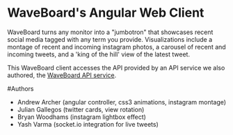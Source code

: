 WaveBoard's Angular Web Client
==============

WaveBoard turns any monitor into a "jumbotron" that showcases recent social media tagged with any term you provide. Visualizations include a montage of recent and incoming instagram photos, a carousel of recent and incoming tweets, and a 'king of the hill' view of the latest tweet.

This WaveBoard client accesses the API provided by an API service we also authored, the [WaveBoard API service](https://github.com/MediaDash/api_wrappers).

#Authors
* Andrew Archer (angular controller, css3 animations, instagram montage)
* Julian Gallegos (twitter cards, view rotation)
* Bryan Woodhams (instagram lightbox effect)
* Yash Varma (socket.io integration for live tweets)
